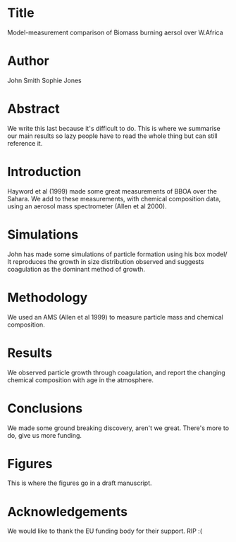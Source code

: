 # Title
Model-measurement comparison of
Biomass burning aersol over W.Africa


# Author
John Smith
Sophie Jones

# Abstract
We write this last because it's difficult to do.
This is where we summarise our main results so lazy people have to read the whole thing but can still reference it.

# Introduction
Hayword et al (1999) made some great measurements of BBOA over the Sahara.
We add to these measurements, with chemical composition data, using an aerosol mass spectrometer (Allen et al 2000).

# Simulations
John has made some simulations of particle formation using his box model/
It reproduces the growth in size distribution observed and suggests coagulation as the dominant method of growth.

# Methodology
We used an AMS (Allen et al 1999) to measure particle mass and chemical composition.

# Results
We observed particle growth through coagulation, and report the changing chemical composition with age in the atmosphere.

# Conclusions
We made some ground breaking discovery, aren't we great.
There's more to do, give us more funding.

# Figures
This is where the figures go in a draft manuscript.

# Acknowledgements
We would like to thank the EU funding body for their support. RIP :(